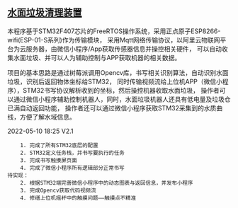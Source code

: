 ## [水面垃圾清理装置](https://github.com/OxfordProfessor/WaterGar-Gather.git)

本程序基于STM32F407芯片的FreeRTOS操作系统，采用正点原子ESP8266-wifi(ESP-01-S系列)作为传输模块，
采用Mqtt网络传输协议，以阿里云物联网平台为云服务器，由微信小程序/App获取传感器信息并操控相关硬件，
可以自动收集水面垃圾、并可以人为辅助控制与APP获取机器的相关数据。


项目的基本思路是通过树莓派调用Opencv库，书写相关识别算法，自动识别水面垃圾，识别后返回物体坐标给STM32，
同时传输视频流给上位机APP（微信小程序），STM32书写协议解析收到的坐标，然后操控机器收取水面垃圾，
操作者可以通过微信小程序辅助控制机器人，同时，水面垃圾机器人还具有低电量及垃圾仓已满自动返回功能，
操作者还可以通过微信小程序获取STM32采集到的水质曲线，方便了解水域信息。

2022-05-10 18:25 V2.1

        1. 完成了所有STM32底层的配置
        2. STM32定义任务栈，并书写要执行的任务
        3. 完成书写触摸屏页面
        4. 完成了微信小程序所有逻辑部分正常书写
    待实现：
        2. 根据STM32端完善微信小程序中的动态图表与返回信息，并发布小程序
        3. 完成Opencv获取代码视频流
        4. 修缮上位机摇杆中的触摸问题——触摸点不精准

     
